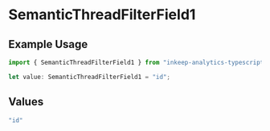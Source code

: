 # SemanticThreadFilterField1

## Example Usage

```typescript
import { SemanticThreadFilterField1 } from "inkeep-analytics-typescript/models/components";

let value: SemanticThreadFilterField1 = "id";
```

## Values

```typescript
"id"
```